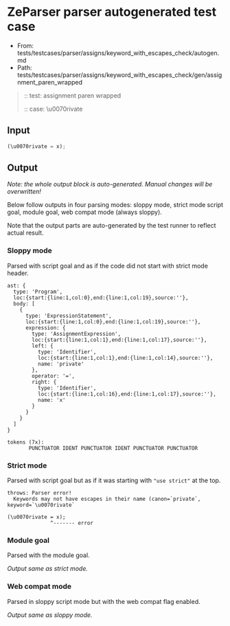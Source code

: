 # ZeParser parser autogenerated test case

- From: tests/testcases/parser/assigns/keyword_with_escapes_check/autogen.md
- Path: tests/testcases/parser/assigns/keyword_with_escapes_check/gen/assignment_paren_wrapped

> :: test: assignment paren wrapped
>
> :: case: \u0070rivate

## Input


`````js
(\u0070rivate = x);
`````

## Output

_Note: the whole output block is auto-generated. Manual changes will be overwritten!_

Below follow outputs in four parsing modes: sloppy mode, strict mode script goal, module goal, web compat mode (always sloppy).

Note that the output parts are auto-generated by the test runner to reflect actual result.

### Sloppy mode

Parsed with script goal and as if the code did not start with strict mode header.

`````
ast: {
  type: 'Program',
  loc:{start:{line:1,col:0},end:{line:1,col:19},source:''},
  body: [
    {
      type: 'ExpressionStatement',
      loc:{start:{line:1,col:0},end:{line:1,col:19},source:''},
      expression: {
        type: 'AssignmentExpression',
        loc:{start:{line:1,col:1},end:{line:1,col:17},source:''},
        left: {
          type: 'Identifier',
          loc:{start:{line:1,col:1},end:{line:1,col:14},source:''},
          name: 'private'
        },
        operator: '=',
        right: {
          type: 'Identifier',
          loc:{start:{line:1,col:16},end:{line:1,col:17},source:''},
          name: 'x'
        }
      }
    }
  ]
}

tokens (7x):
       PUNCTUATOR IDENT PUNCTUATOR IDENT PUNCTUATOR PUNCTUATOR
`````

### Strict mode

Parsed with script goal but as if it was starting with `"use strict"` at the top.

`````
throws: Parser error!
  Keywords may not have escapes in their name (canon=`private`, keyword=`\u0070rivate`

(\u0070rivate = x);
              ^------- error
`````


### Module goal

Parsed with the module goal.

_Output same as strict mode._

### Web compat mode

Parsed in sloppy script mode but with the web compat flag enabled.

_Output same as sloppy mode._
